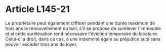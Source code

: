 # Article L145-21

Le propriétaire peut également différer pendant une durée maximum de trois ans le renouvellement du bail, s'il se propose de surélever l'immeuble et si cette surélévation rend nécessaire l'éviction temporaire du locataire. Celui-ci a droit, dans ce cas, à une indemnité égale au préjudice subi sans pouvoir excéder trois ans de loyer.
